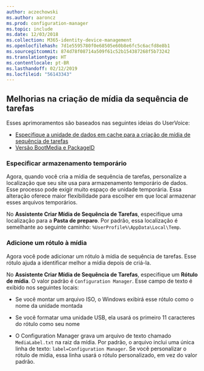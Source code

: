 ```yaml
---
author: aczechowski
ms.author: aaroncz
ms.prod: configuration-manager
ms.topic: include
ms.date: 12/03/2018
ms.collection: M365-identity-device-management
ms.openlocfilehash: 7d1e5595780f0e68505e60b8e6fc5c6acfd8e8b1
ms.sourcegitcommit: 874d78f08714a509f61c52b154387268f5b73242
ms.translationtype: HT
ms.contentlocale: pt-BR
ms.lasthandoff: 02/12/2019
ms.locfileid: "56143343"
---
```

## <a name="bkmk_tsmedia"></a> Melhorias na criação de mídia da sequência de tarefas 
<!--1359388-->

Esses aprimoramentos são baseados nas seguintes ideias do UserVoice:  
- [Especifique a unidade de dados em cache para a criação de mídia de sequência de tarefas](https://configurationmanager.uservoice.com/forums/300492-ideas/suggestions/34061488-specify-drive-to-cache-data-for-creating-task-sequ)  
- [Versão BootMedia e PackageID](https://configurationmanager.uservoice.com/forums/300492-ideas/suggestions/32117215-bootmedia-version-and-packageid)  


### <a name="specify-temporary-storage"></a>Especificar armazenamento temporário

Agora, quando você cria a mídia de sequência de tarefas, personalize a localização que seu site usa para armazenamento temporário de dados. Esse processo pode exigir muito espaço de unidade temporária. Essa alteração oferece maior flexibilidade para escolher em que local armazenar esses arquivos temporários. 

No **Assistente Criar Mídia de Sequência de Tarefas**, especifique uma localização para a **Pasta de preparo**. Por padrão, essa localização é semelhante ao seguinte caminho: `%UserProfile%\AppData\Local\Temp`.


### <a name="add-a-label-to-the-media"></a>Adicione um rótulo à mídia

Agora você pode adicionar um rótulo à mídia de sequência de tarefas. Esse rótulo ajuda a identificar melhor a mídia depois de criá-la.

No **Assistente Criar Mídia de Sequência de Tarefas**, especifique um **Rótulo de mídia**. O valor padrão é `Configuration Manager`. Esse campo de texto é exibido nos seguintes locais:  

- Se você montar um arquivo ISO, o Windows exibirá esse rótulo como o nome da unidade montada  

- Se você formatar uma unidade USB, ela usará os primeiro 11 caracteres do rótulo como seu nome  

- O Configuration Manager grava um arquivo de texto chamado `MediaLabel.txt` na raiz da mídia. Por padrão, o arquivo inclui uma única linha de texto: `label=Configuration Manager`. Se você personalizar o rótulo de mídia, essa linha usará o rótulo personalizado, em vez do valor padrão.  


